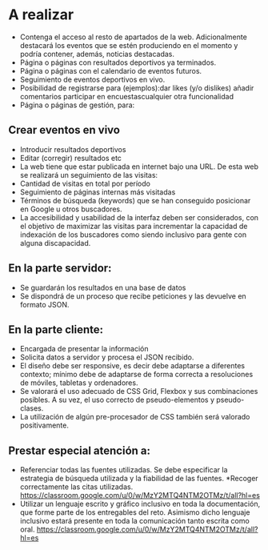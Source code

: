 # A realizar
* Contenga el acceso al resto de apartados de la web. Adicionalmente destacará los eventos que se estén produciendo en el momento y podría contener, además, noticias destacadas.
* Página o páginas con resultados deportivos ya terminados.
* Página o páginas con el calendario de eventos futuros.
* Seguimiento de eventos deportivos en vivo.
* Posibilidad de registrarse para (ejemplos):dar likes (y/o dislikes) añadir comentarios participar en encuestascualquier otra funcionalidad
* Página o páginas de gestión, para:
## Crear eventos en vivo
* Introducir resultados deportivos
* Editar (corregir) resultados etc
* La web tiene que estar publicada en internet bajo una URL. De esta web se realizará un seguimiento de las visitas:
* Cantidad de visitas en total por período
* Seguimiento de páginas internas más visitadas
* Términos de búsqueda (keywords) que se han conseguido posicionar en Google u otros buscadores.
* La accesibilidad y usabilidad de la interfaz deben ser considerados, con el objetivo de maximizar las visitas para incrementar la capacidad de indexación de los buscadores como siendo inclusivo para gente con alguna discapacidad.
## En la parte servidor:
* Se guardarán los resultados en una base de datos
* Se dispondrá de un proceso que recibe peticiones y las devuelve en formato JSON.
## En la parte cliente:
* Encargada de presentar la información
* Solicita datos a servidor y procesa el JSON recibido.
* El diseño debe ser responsive, es decir debe adaptarse a diferentes contexto; mínimo debe de adaptarse de forma correcta a resoluciones de móviles, tabletas y ordenadores.
* Se valorará el uso adecuado de CSS Grid, Flexbox y sus combinaciones posibles. A su vez, el uso correcto de pseudo-elementos y pseudo-clases.
* La utilización de algún pre-procesador de CSS también será valorado positivamente.
## Prestar especial atención a:
* Referenciar todas las fuentes utilizadas. Se debe especificar la estrategia de búsqueda utilizada y la fiabilidad de las fuentes. 
*Recoger correctamente las citas utilizadas.   https://classroom.google.com/u/0/w/MzY2MTQ4NTM2OTMz/t/all?hl=es
* Utilizar un lenguaje escrito y gráfico inclusivo en toda la documentación, que forme parte de los entregables del reto. Asimismo dicho lenguaje inclusivo estará presente en toda la comunicación tanto escrita como oral. https://classroom.google.com/u/0/w/MzY2MTQ4NTM2OTMz/t/all?hl=es
